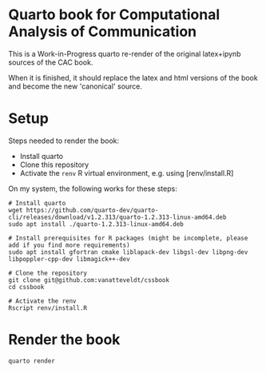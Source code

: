 # Quarto book for Computational Analysis of Communication

This is a Work-in-Progress quarto re-render of the original latex+ipynb sources of the CAC book. 

When it is finished, it should replace the latex and html versions of the book and become the new 'canonical' source. 

# Setup

Steps needed to render the book:
 - Install quarto
 - Clone this repository
 - Activate the `renv` R virtual environment, e.g. using [renv/install.R]

On my system, the following works for these steps:

```
# Install quarto 
wget https://github.com/quarto-dev/quarto-cli/releases/download/v1.2.313/quarto-1.2.313-linux-amd64.deb
sudo apt install ./quarto-1.2.313-linux-amd64.deb

# Install prerequisites for R packages (might be incomplete, please add if you find more requirements)
sudo apt install gfortran cmake liblapack-dev libgsl-dev libpng-dev libpoppler-cpp-dev libmagick++-dev

# Clone the repository
git clone git@github.com:vanatteveldt/cssbook
cd cssbook

# Activate the renv
Rscript renv/install.R
```

# Render the book 

```
quarto render
```
